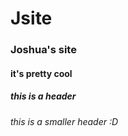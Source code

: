 # Jsite

### Joshua's site
#### it's pretty cool
##### this is a header 
###### this is a smaller header :D